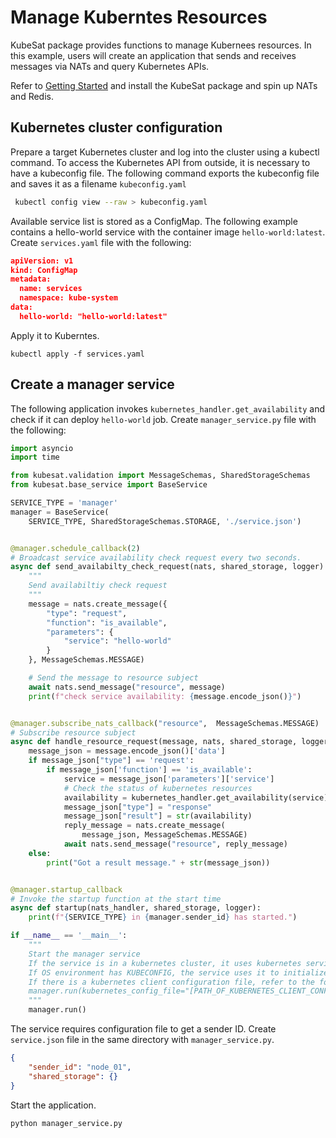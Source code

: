 # Manage Kuberntes Resources

KubeSat package provides functions to manage Kubernees resources. In this example, users will create an application that sends and receives messages via NATs and query Kubernetes APIs. 

Refer to [Getting Started](getting-started.md) and install the KubeSat package and spin up NATs and Redis.

## Kubernetes cluster configuration

Prepare a target Kubernetes cluster and log into the cluster using a kubectl command. 
To access the Kubernetes API from outside, it is necessary to have a kubeconfig file. The following command exports the kubeconfig file and saves it as a filename `kubeconfig.yaml`

```sh
 kubectl config view --raw > kubeconfig.yaml
```

Available service list is stored as a ConfigMap. The following example contains a hello-world service with the container image `hello-world:latest`. Create `services.yaml` file with the following: 

```json
apiVersion: v1
kind: ConfigMap
metadata:
  name: services
  namespace: kube-system
data:
  hello-world: "hello-world:latest"
```

Apply it to Kuberntes.

```
kubectl apply -f services.yaml
```


## Create a manager service
 
The following application invokes `kubernetes_handler.get_availability` and check if it can deploy `hello-world` job. Create `manager_service.py` file with the following:

```python
import asyncio
import time

from kubesat.validation import MessageSchemas, SharedStorageSchemas
from kubesat.base_service import BaseService

SERVICE_TYPE = 'manager'
manager = BaseService(
    SERVICE_TYPE, SharedStorageSchemas.STORAGE, './service.json')


@manager.schedule_callback(2)
# Broadcast service availability check request every two seconds.
async def send_availabilty_check_request(nats, shared_storage, logger):
    """
    Send availabiltiy check request
    """
    message = nats.create_message({
        "type": "request",
        "function": "is_available",
        "parameters": {
            "service": "hello-world"
        }
    }, MessageSchemas.MESSAGE)

    # Send the message to resource subject
    await nats.send_message("resource", message)
    print(f"check service availability: {message.encode_json()}")


@manager.subscribe_nats_callback("resource",  MessageSchemas.MESSAGE)
# Subscribe resource subject
async def handle_resource_request(message, nats, shared_storage, logger, kubernetes_handler):
    message_json = message.encode_json()['data']
    if message_json["type"] == 'request':
        if message_json['function'] == 'is_available':
            service = message_json['parameters']['service']
            # Check the status of kubernetes resources
            availability = kubernetes_handler.get_availability(service)
            message_json["type"] = "response"
            message_json["result"] = str(availability)
            reply_message = nats.create_message(
                message_json, MessageSchemas.MESSAGE)
            await nats.send_message("resource", reply_message)
    else:
        print("Got a result message." + str(message_json))


@manager.startup_callback
# Invoke the startup function at the start time
async def startup(nats_handler, shared_storage, logger):
    print(f"{SERVICE_TYPE} in {manager.sender_id} has started.")

if __name__ == '__main__':
    """
    Start the manager service
    If the service is in a kubernetes cluster, it uses kubernetes service account provided by the cluster
    If OS environment has KUBECONFIG, the service uses it to initialize the kubernetes handler
    If there is a kubernetes client configuration file, refer to the following example:
    manager.run(kubernetes_config_file="[PATH_OF_KUBERNETES_CLIENT_CONFIGURATION_FILE")
    """
    manager.run()

```

The service requires configuration file to get a sender ID. Create `service.json` file in the same directory with `manager_service.py`. 

```json
{
    "sender_id": "node_01",
    "shared_storage": {}
}
```

Start the application. 

```sh
python manager_service.py
```
